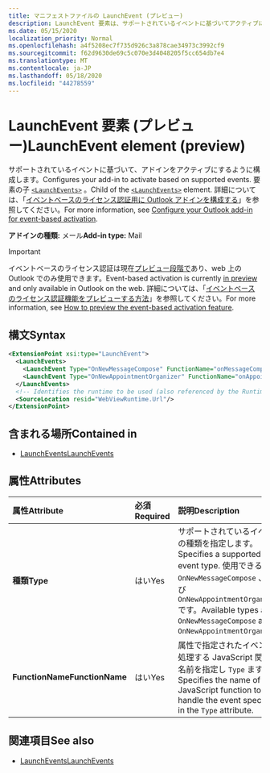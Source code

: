 ```yaml
---
title: マニフェストファイルの LaunchEvent (プレビュー)
description: LaunchEvent 要素は、サポートされているイベントに基づいてアクティブになるようにアドインを構成します。
ms.date: 05/15/2020
localization_priority: Normal
ms.openlocfilehash: a4f5208ec7f735d926c3a878cae34973c3992cf9
ms.sourcegitcommit: f62d9630de69c5c070e3d4048205f5cc654db7e4
ms.translationtype: MT
ms.contentlocale: ja-JP
ms.lasthandoff: 05/18/2020
ms.locfileid: "44278559"
---
```

# <a name="launchevent-element-preview"></a><span data-ttu-id="446bd-103">LaunchEvent 要素 (プレビュー)</span><span class="sxs-lookup"><span data-stu-id="446bd-103">LaunchEvent element (preview)</span></span>

<span data-ttu-id="446bd-104">サポートされているイベントに基づいて、アドインをアクティブにするように構成します。</span><span class="sxs-lookup"><span data-stu-id="446bd-104">Configures your add-in to activate based on supported events.</span></span> <span data-ttu-id="446bd-105">要素の子 [`<LaunchEvents>`](launchevents.md) 。</span><span class="sxs-lookup"><span data-stu-id="446bd-105">Child of the [`<LaunchEvents>`](launchevents.md) element.</span></span> <span data-ttu-id="446bd-106">詳細については、「[イベントベースのライセンス認証用に Outlook アドインを構成する](../../outlook/autolaunch.md)」を参照してください。</span><span class="sxs-lookup"><span data-stu-id="446bd-106">For more information, see [Configure your Outlook add-in for event-based activation](../../outlook/autolaunch.md).</span></span>

<span data-ttu-id="446bd-107">**アドインの種類:** メール</span><span class="sxs-lookup"><span data-stu-id="446bd-107">**Add-in type:** Mail</span></span>

> [!IMPORTANT]
> <span data-ttu-id="446bd-108">イベントベースのライセンス認証は現在[プレビュー段階で](../../reference/objectmodel/preview-requirement-set/outlook-requirement-set-preview.md)あり、web 上の Outlook でのみ使用できます。</span><span class="sxs-lookup"><span data-stu-id="446bd-108">Event-based activation is currently [in preview](../../reference/objectmodel/preview-requirement-set/outlook-requirement-set-preview.md) and only available in Outlook on the web.</span></span> <span data-ttu-id="446bd-109">詳細については、「[イベントベースのライセンス認証機能をプレビューする方法](../../outlook/autolaunch.md#how-to-preview-the-event-based-activation-feature)」を参照してください。</span><span class="sxs-lookup"><span data-stu-id="446bd-109">For more information, see [How to preview the event-based activation feature](../../outlook/autolaunch.md#how-to-preview-the-event-based-activation-feature).</span></span>

## <a name="syntax"></a><span data-ttu-id="446bd-110">構文</span><span class="sxs-lookup"><span data-stu-id="446bd-110">Syntax</span></span>

```XML
<ExtensionPoint xsi:type="LaunchEvent">
  <LaunchEvents>
    <LaunchEvent Type="OnNewMessageCompose" FunctionName="onMessageComposeHandler"/>
    <LaunchEvent Type="OnNewAppointmentOrganizer" FunctionName="onAppointmentComposeHandler"/>
  </LaunchEvents>
  <!-- Identifies the runtime to be used (also referenced by the Runtime element). -->
  <SourceLocation resid="WebViewRuntime.Url"/>
</ExtensionPoint>
```

## <a name="contained-in"></a><span data-ttu-id="446bd-111">含まれる場所</span><span class="sxs-lookup"><span data-stu-id="446bd-111">Contained in</span></span>

- [<span data-ttu-id="446bd-112">LaunchEvents</span><span class="sxs-lookup"><span data-stu-id="446bd-112">LaunchEvents</span></span>](launchevents.md)

## <a name="attributes"></a><span data-ttu-id="446bd-113">属性</span><span class="sxs-lookup"><span data-stu-id="446bd-113">Attributes</span></span>

|  <span data-ttu-id="446bd-114">属性</span><span class="sxs-lookup"><span data-stu-id="446bd-114">Attribute</span></span>  |  <span data-ttu-id="446bd-115">必須</span><span class="sxs-lookup"><span data-stu-id="446bd-115">Required</span></span>  |  <span data-ttu-id="446bd-116">説明</span><span class="sxs-lookup"><span data-stu-id="446bd-116">Description</span></span>  |
|:-----|:-----|:-----|
|  <span data-ttu-id="446bd-117">**種類**</span><span class="sxs-lookup"><span data-stu-id="446bd-117">**Type**</span></span>  |  <span data-ttu-id="446bd-118">はい</span><span class="sxs-lookup"><span data-stu-id="446bd-118">Yes</span></span>  | <span data-ttu-id="446bd-119">サポートされているイベントの種類を指定します。</span><span class="sxs-lookup"><span data-stu-id="446bd-119">Specifies a supported event type.</span></span> <span data-ttu-id="446bd-120">使用できる型は `OnNewMessageCompose` 、および `OnNewAppointmentOrganizer` です。</span><span class="sxs-lookup"><span data-stu-id="446bd-120">Available types are `OnNewMessageCompose` and `OnNewAppointmentOrganizer`.</span></span> |
|  <span data-ttu-id="446bd-121">**FunctionName**</span><span class="sxs-lookup"><span data-stu-id="446bd-121">**FunctionName**</span></span>  |  <span data-ttu-id="446bd-122">はい</span><span class="sxs-lookup"><span data-stu-id="446bd-122">Yes</span></span>  | <span data-ttu-id="446bd-123">属性で指定されたイベントを処理する JavaScript 関数の名前を指定し `Type` ます。</span><span class="sxs-lookup"><span data-stu-id="446bd-123">Specifies the name of the JavaScript function to handle the event specified in the `Type` attribute.</span></span> |

## <a name="see-also"></a><span data-ttu-id="446bd-124">関連項目</span><span class="sxs-lookup"><span data-stu-id="446bd-124">See also</span></span>

- [<span data-ttu-id="446bd-125">LaunchEvents</span><span class="sxs-lookup"><span data-stu-id="446bd-125">LaunchEvents</span></span>](launchevents.md)
